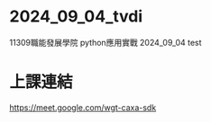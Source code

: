 # __2024_09_04_tvdi__
11309職能發展學院  python應用實戰 2024_09_04
test
# 上課連結
https://meet.google.com/wgt-caxa-sdk
